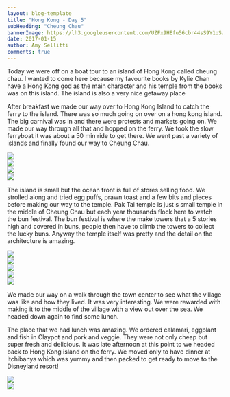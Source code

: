 ```yaml
---
layout: blog-template
title: "Hong Kong - Day 5"
subHeading: "Cheung Chau"
bannerImage: https://lh3.googleusercontent.com/UZFx9HEfu56cbr44sS9Y1oSwFdW_fniBjh1e79teiEQZNAw0nmm-FlVU6UZkEqUd__aZ4MO0YilxTjfgQzaD0ASVIzhMMU4Iik6XkDGXI_6PsYbaSRHRu3J0l0wjVeJHhO6bLzCosA=w2400
date: 2017-01-15
author: Amy Sellitti
comments: true
---
```

Today we were off on a boat tour to an island of Hong Kong called cheung chau. I wanted to come here because my favourite books by Kylie Chan have a Hong Kong god as the main character and his temple from the books was on this island. The island is also a very nice getaway place

After breakfast we made our way over to Hong Kong Island to catch the ferry to the island. There was so much going on over on a hong kong island. The big carnival was in and there were protests and markets going on. We made our way through all that and hopped on the ferry. We took the slow ferryboat it was about a 50 min ride to get there. We went past a variety of islands and finally found our way to Cheung Chau. 

<div class="center-image"><img src="https://lh3.googleusercontent.com/JL1-8tRNzLgIYEeMnRit1UW7ACuPyvLoVA_SG0opPXb_BmTF7nbm9e3cbFg3KAeiqvbmxGYRTZ78S1vXARCt4_iezpzH5t4JMQVnYrdszUujo_0B5_fmEs6ecTbPMiNb4VsL3e268Q=w2400" /></div>
<div class="center-image"><img src="https://lh3.googleusercontent.com/4YFZaqUHx4yM9PlXvXyfkOCLCPB7qqEjJUGMD4SPOX727e3_C0wq3WmCGlGKMDPXjgEJSV5tWUNyOy4vuayuMbKKedzzt66k1KNywuMFYwhlCaIKXwnAnwk_R1hzyKEMy0d_RnNbZg=w2400" /></div>
<div class="center-image"><img src="https://lh3.googleusercontent.com/QpkdAytI0xwTAE29nj84EG_RrxUFrkEgE2sNbKI2dTqmmhFfGyI8aMKVpKasy7mUjWQGI9QzZ1tmfcSgWLL9rw_AjZpt0cUMA2qHHJtQhI51JFBMiCawjZycDxUV9EmZZmFlD7lMZQ=w2400" /></div>
<div class="center-image"><img src="https://lh3.googleusercontent.com/VItkVjKTGQrP6XxREF7SEYVtPhrOJOu65PZHywR942VLp8_3COmuo6EXJ6qLSUAkpfpXQIzKXUq-aOul05D3CEpMuHUDuA0QReksDKojaO3YLb7l5yL6dkVgNP_d1Z_L6TQvW-Umbw=w2400" /></div>

The island is small but the ocean front is full of stores selling food. We strolled along and tried egg puffs, prawn toast and a few bits and pieces before making our way to the temple. Pak Tai temple is just s small temple in the middle of Cheung Chau but each year thousands flock here to watch the bun festival. The bun festival is where the make towers that a 5 stories high and covered in buns, people then have to climb the towers to collect the lucky buns. Anyway the temple itself was pretty and the detail on the architecture is amazing.

<div class="center-image"><img src="https://lh3.googleusercontent.com/V0eXmkswODyt5SHvwDQkXKTOw_9O8VOweeG6oA1Xx4-_vG2xqwb6yF8sewHDh2b3idpJIYDDSfs8XXWawIXhwt5RSClDRzV2hZwKMW1BVBEcxyQ5V_ykS9TpkaZ0PfkUAo8ZfPEztA=w2400" /></div>
<div class="center-image"><img src="https://lh3.googleusercontent.com/pXs3AY44YZRRucWC2s3I4US6QzFqR2JxAUWaVjQGOSsh6XNlG377DKE8SROVgI5aFY3PMbGI4NyR0sBwEXaqC7GOFDg9tLA07wydqWDh9Yn-E2fMwv3t_YS74GS4EWVWBq1wIU0urA=w2400" /></div>
<div class="center-image"><img src="https://lh3.googleusercontent.com/zAGIQFjToq6Jwf_oC3t3OrDzcZtKA-DPYvJCR19P2swW4TWtyaajiUzbmvt6YAXWf2GTewZKzqS36f_EAbYfa0a8-s30b__7fI8OVPUNWN3G3FcUoEE_wZ2QFRgHHE5SFgMds-9B4A=w2400" /></div>
<div class="center-image"><img src="https://lh3.googleusercontent.com/LUgBrSjdNBVdODiYbkJPOjTqLx5dYkxly21-eD7EtySzBGt1OO2KlPa7XqeyVLuMzf8YgMkw0bRXGFsL2H2AwMiLtPjlexsqgFr-gLMGL1EayyW0Qa-2hP-Ra4grdJpbiT7b0bAxWg=w2400" /></div>
<div class="center-image"><img src="https://lh3.googleusercontent.com/xTd5vg7W_9XBVuj6k-J4nMxxLNFtHm2223hbusTrujNCtHTzTSgStFWnHI6cNuL-1rcbGEd2PQxwXZpBzQsNFGWBCuphF8vQi1dUG32qI2QUcABWnKiFBWgE8iixh-JRLL12KUm3hQ=w2400" /></div>

We made our way on a walk through the town center to see what the village was like and how they lived. It was very interesting. We were rewarded with making it to the middle of the village with a view out over the sea. We headed down again to find some lunch.

The place that we had lunch was amazing. We ordered calamari, eggplant and fish in Claypot and pork and veggie. They were not only cheap but super fresh and delicious. It was late afternoon at this point to we headed back to Hong Kong island on the ferry. We moved only to have dinner at Itchibanya which was yummy and then packed to get ready to move to the Disneyland resort! 

<div class="center-image"><img src="https://lh3.googleusercontent.com/vcFup6rEhWAHMcJY50vSl-Rl-bBMmply9gFZ9dXd17guSw1SC3pPd4ZlVF3s8TbSIuEWK1MInAO9E3qAJWUUWX3oauGGhQnwRqkjvzxYMDyk_dVOTrhzeezd-PFjnYNvzvx88Lm_IA=w2400" /></div>
<div class="center-image"><img src="https://lh3.googleusercontent.com/x6CtxWrjeK3M6UpGuVEKSzLa6zG8C9Pj5X9tyYILA23AeuPGeSV_4fPT4omI6-AjDtV1PuaUd34CR3dTKjQ3x_I4I56LcrGZaGuD8ONFpKx8kqFRU_lfmytDHtObq79IQSctsn6N3A=w2400" /></div>

